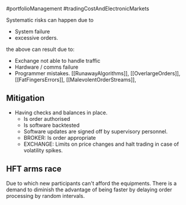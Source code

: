 #portfolioManagement #tradingCostAndElectronicMarkets 

Systematic risks can happen due to 
- System failure 
- excessive orders. 

the above can result due to: 
- Exchange not able to handle traffic 
- Hardware / comms failure 
- Programmer mistakes. [[RunawayAlgorithms]], [[OverlargeOrders]], [[FatFingersErrors]], [[MalevolentOrderStreams]], 

## Mitigation
- Having checks and balances in place. 
	- Is order authorised 
	- Is software backtested 
	- Software updates are signed off by supervisory personnel. 
	- BROKER: Is order appropriate 
	- EXCHANGE: Limits on price changes and halt trading in case of volatility spikes. 


## HFT arms race 
Due to which new participants can't afford the equipments. 
There is a demand to diminish the advantage of being faster by delaying order processing by random intervals. 